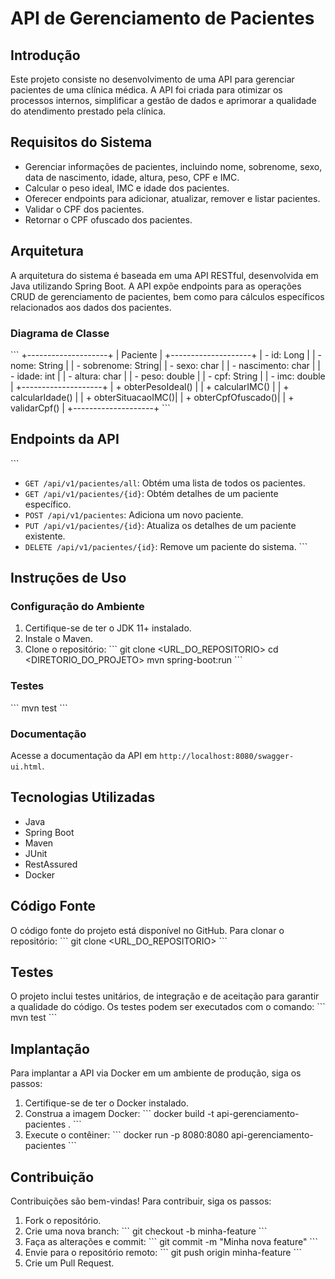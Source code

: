 # API de Gerenciamento de Pacientes

## Introdução
Este projeto consiste no desenvolvimento de uma API para gerenciar pacientes de uma clínica médica. A API foi criada para otimizar os processos internos, simplificar a gestão de dados e aprimorar a qualidade do atendimento prestado pela clínica.

## Requisitos do Sistema
- Gerenciar informações de pacientes, incluindo nome, sobrenome, sexo, data de nascimento, idade, altura, peso, CPF e IMC.
- Calcular o peso ideal, IMC e idade dos pacientes.
- Oferecer endpoints para adicionar, atualizar, remover e listar pacientes.
- Validar o CPF dos pacientes.
- Retornar o CPF ofuscado dos pacientes.

## Arquitetura
A arquitetura do sistema é baseada em uma API RESTful, desenvolvida em Java utilizando Spring Boot. A API expõe endpoints para as operações CRUD de gerenciamento de pacientes, bem como para cálculos específicos relacionados aos dados dos pacientes.

### Diagrama de Classe
\```
+--------------------+
|     Paciente       |
+--------------------+
| - id: Long         |
| - nome: String     |
| - sobrenome: String|
| - sexo: char       |
| - nascimento: char |
| - idade: int       |
| - altura: char     |
| - peso: double     |
| - cpf: String      |
| - imc: double      |
+--------------------+
| + obterPesoIdeal() |
| + calcularIMC()    |
| + calcularIdade()  |
| + obterSituacaoIMC()|
| + obterCpfOfuscado()|
| + validarCpf()     |
+--------------------+
\```

## Endpoints da API
\```
- `GET /api/v1/pacientes/all`: Obtém uma lista de todos os pacientes.
- `GET /api/v1/pacientes/{id}`: Obtém detalhes de um paciente específico.
- `POST /api/v1/pacientes`: Adiciona um novo paciente.
- `PUT /api/v1/pacientes/{id}`: Atualiza os detalhes de um paciente existente.
- `DELETE /api/v1/pacientes/{id}`: Remove um paciente do sistema.
\```

## Instruções de Uso

### Configuração do Ambiente
1. Certifique-se de ter o JDK 11+ instalado.
2. Instale o Maven.
3. Clone o repositório:
\```
git clone <URL_DO_REPOSITORIO>
cd <DIRETORIO_DO_PROJETO>
mvn spring-boot:run
\```

### Testes
\```
mvn test
\```

### Documentação
Acesse a documentação da API em `http://localhost:8080/swagger-ui.html`.

## Tecnologias Utilizadas
- Java
- Spring Boot
- Maven
- JUnit
- RestAssured
- Docker

## Código Fonte
O código fonte do projeto está disponível no GitHub. Para clonar o repositório:
\```
git clone <URL_DO_REPOSITORIO>
\```

## Testes
O projeto inclui testes unitários, de integração e de aceitação para garantir a qualidade do código. Os testes podem ser executados com o comando:
\```
mvn test
\```

## Implantação
Para implantar a API via Docker em um ambiente de produção, siga os passos:

1. Certifique-se de ter o Docker instalado.
2. Construa a imagem Docker:
\```
docker build -t api-gerenciamento-pacientes .
\```
3. Execute o contêiner:
\```
docker run -p 8080:8080 api-gerenciamento-pacientes
\```

## Contribuição
Contribuições são bem-vindas! Para contribuir, siga os passos:

1. Fork o repositório.
2. Crie uma nova branch:
\```
git checkout -b minha-feature
\```
3. Faça as alterações e commit:
\```
git commit -m "Minha nova feature"
\```
4. Envie para o repositório remoto:
\```
git push origin minha-feature
\```
5. Crie um Pull Request.


